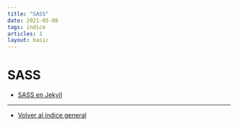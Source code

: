 ```yaml
---
title: "SASS"
date: 2021-05-08
tags: indice
articles: 1
layout: basic
---
```


# SASS

- [SASS en Jekyll](../jekyll/agregar-css-en-jekyll)

---

- [Volver al índice general](../index)
